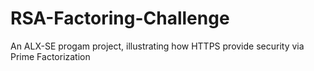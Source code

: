 # RSA-Factoring-Challenge
An ALX-SE progam project, illustrating how HTTPS provide security via Prime Factorization
